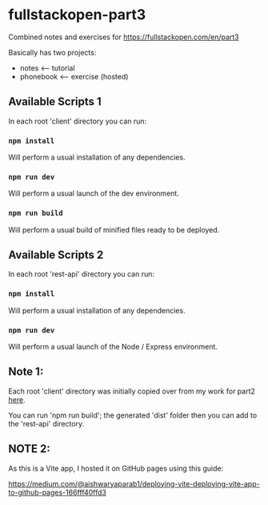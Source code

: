 # fullstackopen-part3

Combined notes and exercises for https://fullstackopen.com/en/part3

Basically has two projects:

- notes <-- tutorial
- phonebook <-- exercise (hosted)

## Available Scripts 1

In each root 'client' directory you can run:

### `npm install`

Will perform a usual installation of any dependencies.

### `npm run dev`

Will perform a usual launch of the dev environment.

### `npm run build`

Will perform a usual build of minified files ready to be deployed.

## Available Scripts 2

In each root 'rest-api' directory you can run:

### `npm install`

Will perform a usual installation of any dependencies.

### `npm run dev`

Will perform a usual launch of the Node / Express environment.

## Note 1:

Each root 'client' directory was initially copied over from my work for part2 [here](https://github.com/OliHarris/fullstackopen-part2).

You can run 'npm run build'; the generated 'dist' folder then you can add to the 'rest-api' directory.

## NOTE 2:

As this is a Vite app, I hosted it on GitHub pages using this guide:

https://medium.com/@aishwaryaparab1/deploying-vite-deploying-vite-app-to-github-pages-166fff40ffd3

